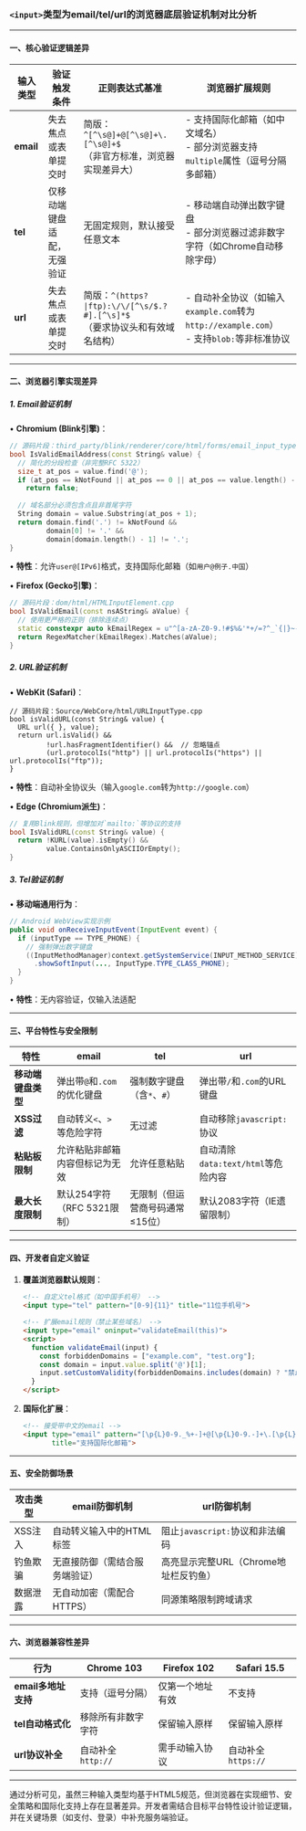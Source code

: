 ### `<input>`类型为email/tel/url的浏览器底层验证机制对比分析

---

#### 一、核心验证逻辑差异

| **输入类型** | **验证触发条件**          | **正则表达式基准**                                                                 | **浏览器扩展规则**                                 |
|--------------|---------------------------|-----------------------------------------------------------------------------------|--------------------------------------------------|
| **email**    | 失去焦点或表单提交时      | 简版：`^[^\s@]+@[^\s@]+\.[^\s@]+$` <br>（非官方标准，浏览器实现差异大）           | - 支持国际化邮箱（如中文域名）<br>- 部分浏览器支持`multiple`属性（逗号分隔多邮箱） |
| **tel**      | 仅移动端键盘适配，无强验证| 无固定规则，默认接受任意文本                                                      | - 移动端自动弹出数字键盘<br>- 部分浏览器过滤非数字字符（如Chrome自动移除字母） |
| **url**      | 失去焦点或表单提交时      | 简版：`^(https?\|ftp):\/\/[^\s/$.?#].[^\s]*$` <br>（要求协议头和有效域名结构）       | - 自动补全协议（如输入`example.com`转为`http://example.com`）<br>- 支持`blob:`等非标准协议 |

---

#### 二、浏览器引擎实现差异

##### 1. **Email验证机制**
• **Chromium (Blink引擎)**：
  ```cpp
  // 源码片段：third_party/blink/renderer/core/html/forms/email_input_type.cc
  bool IsValidEmailAddress(const String& value) {
    // 简化的分段检查（非完整RFC 5322）
    size_t at_pos = value.find('@');
    if (at_pos == kNotFound || at_pos == 0 || at_pos == value.length() - 1)
      return false;
    
    // 域名部分必须包含点且非首尾字符
    String domain = value.Substring(at_pos + 1);
    return domain.find('.') != kNotFound && 
           domain[0] != '.' && 
           domain[domain.length() - 1] != '.';
  }
  ```
  • **特性**：允许`user@[IPv6]`格式，支持国际化邮箱（如`用户@例子.中国`）

• **Firefox (Gecko引擎)**：
  ```cpp
  // 源码片段：dom/html/HTMLInputElement.cpp
  bool IsValidEmail(const nsAString& aValue) {
    // 使用更严格的正则（排除连续点）
    static constexpr auto kEmailRegex = u"^[a-zA-Z0-9.!#$%&'*+/=?^_`{|}~-]+@[a-zA-Z0-9](?:[a-zA-Z0-9-]{0,61}[a-zA-Z0-9])?(?:\\.[a-zA-Z0-9](?:[a-zA-Z0-9-]{0,61}[a-zA-Z0-9])?)*$"_ns;
    return RegexMatcher(kEmailRegex).Matches(aValue);
  }
  ```

##### 2. **URL验证机制**
• **WebKit (Safari)**：
  ```objc
  // 源码片段：Source/WebCore/html/URLInputType.cpp
  bool isValidURL(const String& value) {
    URL url({ }, value);
    return url.isValid() && 
           !url.hasFragmentIdentifier() &&  // 忽略锚点
           (url.protocolIs("http") || url.protocolIs("https") || url.protocolIs("ftp"));
  }
  ```
  • **特性**：自动补全协议头（输入`google.com`转为`http://google.com`）

• **Edge (Chromium派生)**：
  ```cpp
  // 复用Blink规则，但增加对`mailto:`等协议的支持
  bool IsValidURL(const String& value) {
    return !KURL(value).isEmpty() && 
           value.ContainsOnlyASCIIOrEmpty();
  }
  ```

##### 3. **Tel验证机制**
• **移动端通用行为**：
  ```java
  // Android WebView实现示例
  public void onReceiveInputEvent(InputEvent event) {
    if (inputType == TYPE_PHONE) {
      // 强制弹出数字键盘
      ((InputMethodManager)context.getSystemService(INPUT_METHOD_SERVICE))
        .showSoftInput(..., InputType.TYPE_CLASS_PHONE);
    }
  }
  ```
  • **特性**：无内容验证，仅输入法适配

---

#### 三、平台特性与安全限制

| **特性**                | **email**                                  | **tel**                                    | **url**                                   |
|-------------------------|--------------------------------------------|--------------------------------------------|------------------------------------------|
| **移动端键盘类型**       | 弹出带`@`和`.com`的优化键盘                | 强制数字键盘（含`*`、`#`）                  | 弹出带`/`和`.com`的URL键盘               |
| **XSS过滤**             | 自动转义`<`、`>`等危险字符                 | 无过滤                                     | 自动移除`javascript:`协议                |
| **粘贴板限制**          | 允许粘贴非邮箱内容但标记为无效             | 允许任意粘贴                               | 自动清除`data:text/html`等危险内容       |
| **最大长度限制**        | 默认254字符（RFC 5321限制）               | 无限制（但运营商号码通常≤15位）            | 默认2083字符（IE遗留限制）               |

---

#### 四、开发者自定义验证

1. **覆盖浏览器默认规则**：
   ```html
   <!-- 自定义tel格式（如中国手机号） -->
   <input type="tel" pattern="[0-9]{11}" title="11位手机号">

   <!-- 扩展email规则（禁止某些域名） -->
   <input type="email" oninput="validateEmail(this)">
   <script>
     function validateEmail(input) {
       const forbiddenDomains = ["example.com", "test.org"];
       const domain = input.value.split('@')[1];
       input.setCustomValidity(forbiddenDomains.includes(domain) ? "禁止域名" : "");
     }
   </script>
   ```

2. **国际化扩展**：
   ```html
   <!-- 接受带中文的email -->
   <input type="email" pattern="[\p{L}0-9._%+-]+@[\p{L}0-9.-]+\.[\p{L}]{2,}$" 
          title="支持国际化邮箱">
   ```

---

#### 五、安全防御场景

| **攻击类型**          | **email防御机制**                      | **url防御机制**                          |
|-----------------------|---------------------------------------|------------------------------------------|
| XSS注入               | 自动转义输入中的HTML标签              | 阻止`javascript:`协议和非法编码           |
| 钓鱼欺骗              | 无直接防御（需结合服务端验证）         | 高亮显示完整URL（Chrome地址栏反钓鱼）     |
| 数据泄露              | 无自动加密（需配合HTTPS）             | 同源策略限制跨域请求                      |

---

#### 六、浏览器兼容性差异

| **行为**               | Chrome 103         | Firefox 102        | Safari 15.5         |
|------------------------|--------------------|--------------------|---------------------|
| **email多地址支持**    | 支持（逗号分隔）   | 仅第一个地址有效    | 不支持               |
| **tel自动格式化**      | 移除所有非数字字符 | 保留输入原样        | 保留输入原样         |
| **url协议补全**        | 自动补全`http://`  | 需手动输入协议      | 自动补全`https://`  |

---

通过分析可见，虽然三种输入类型均基于HTML5规范，但浏览器在实现细节、安全策略和国际化支持上存在显著差异。开发者需结合目标平台特性设计验证逻辑，并在关键场景（如支付、登录）中补充服务端验证。